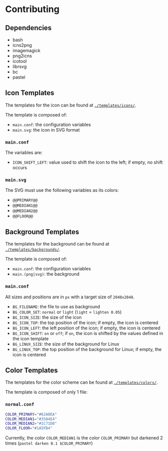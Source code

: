 Contributing
============

Dependencies
------------

- bash
- icns2png
- imagemagick
- png2icns
- icotool
- librsvg
- bc
- pastel

Icon Templates
--------------

The templates for the icon can be found at [`./templates/icons/`](./templates/icons/).

The template is composed of:
- `main.conf`: the configuration variables
- `main.svg`: the icon in SVG format

### `main.conf`

The variables are:

- `ICON_SHIFT_LEFT`: value used to shift the icon to the left; if empty, no shift occurs

### `main.svg`

The SVG must use the following variables as its colors:

- `@@PRIMARY@@`
- `@@MEDIAN1@@`
- `@@MEDIAN2@@`
- `@@FLOOR@@`

Background Templates
--------------------

The templates for the background can be found at [`./templates/backgrounds/`](./templates/backgrounds/).

The template is composed of:
- `main.conf`: the configuration variables
- `main.(png|svg)`: the background

### `main.conf`

All sizes and positions are in `px` with a target size of `2048x2048`.

- `BG_FILENAME`: the file to use as background
- `BG_COLOR_SET`: `normal` or `light` (`light` = `lighten 0.05`)
- `BG_ICON_SIZE`: the size of the icon
- `BG_ICON_TOP`: the top position of the icon; if empty, the icon is centered
- `BG_ICON_LEFT`: the left position of the icon; if empty, the icon is centered
- `BG_ICON_SHIFT`: `on` or `off`; if `on`,  the icon is shifted by the values defined in the icon template
- `BG_LINUX_SIZE`: the size of the background for Linux
- `BG_LINUX_TOP`: the top position of the background for Linux; if empty, the icon is centered

Color Templates
---------------

The templates for the color scheme can be found at [`./templates/colors/`](./templates/colors/).

The template is composed of only 1 file:

### `normal.conf`

```bash
COLOR_PRIMARY="#62A0EA"
COLOR_MEDIAN1="#3584E4"
COLOR_MEDIAN2="#1C71D8"
COLOR_FLOOR="#1A5FB4"
```

Currently, the color `COLOR_MEDIAN1` is the color `COLOR_PRIMARY` but darkened 2 times (`pastel darken 0.1 $COLOR_PRIMARY`)
